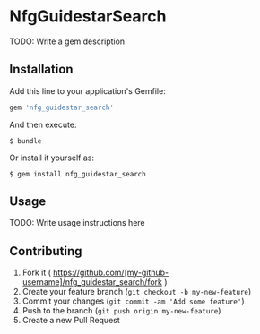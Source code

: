 # NfgGuidestarSearch

TODO: Write a gem description

## Installation

Add this line to your application's Gemfile:

```ruby
gem 'nfg_guidestar_search'
```

And then execute:

    $ bundle

Or install it yourself as:

    $ gem install nfg_guidestar_search

## Usage

TODO: Write usage instructions here

## Contributing

1. Fork it ( https://github.com/[my-github-username]/nfg_guidestar_search/fork )
2. Create your feature branch (`git checkout -b my-new-feature`)
3. Commit your changes (`git commit -am 'Add some feature'`)
4. Push to the branch (`git push origin my-new-feature`)
5. Create a new Pull Request

